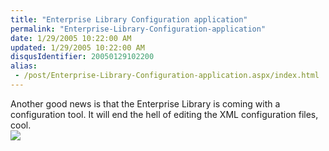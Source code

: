 ```yaml
---
title: "Enterprise Library Configuration application"
permalink: "Enterprise-Library-Configuration-application"
date: 1/29/2005 10:22:00 AM
updated: 1/29/2005 10:22:00 AM
disqusIdentifier: 20050129102200
alias:
 - /post/Enterprise-Library-Configuration-application.aspx/index.html
---
```

Another good news is that the Enterprise Library is coming with a 
configuration tool. It will end the hell of editing the XML configuration files, 
cool.  
![](http://membres.lycos.fr/lkempe//enterpriselibraryconfig.png)
